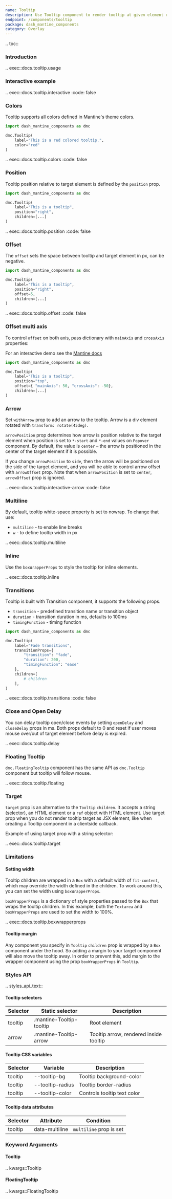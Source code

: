 ```yaml
---
name: Tooltip
description: Use Tooltip component to render tooltip at given element on mouse over or any other event
endpoint: /components/tooltip
package: dash_mantine_components
category: Overlay
---
```


.. toc::

### Introduction

.. exec::docs.tooltip.usage

### Interactive example

.. exec::docs.tooltip.interactive
    :code: false


### Colors

Tooltip supports all colors defined in Mantine's theme colors.

```python
import dash_mantine_components as dmc

dmc.Tooltip(
    label="This is a red colored tooltip.",
    color="red"
)
```

.. exec::docs.tooltip.colors
    :code: false



### Position

Tooltip position relative to target element is defined by the `position` prop.


```python
import dash_mantine_components as dmc

dmc.Tooltip(
    label="This is a tooltip",
    position="right",
    children=[...]
)
```

.. exec::docs.tooltip.position
    :code: false

### Offset
The `offset` sets the space between tooltip and target element in px, can be negative.


```python
import dash_mantine_components as dmc

dmc.Tooltip(
    label="This is a tooltip",
    position="right",
    offset=5,
    children=[...]
)
```
.. exec::docs.tooltip.offset
    :code: false

### Offset multi axis

To control `offset` on both axis, pass dictionary with `mainAxis` and `crossAxis` properties:

For an interactive demo see the [Mantine docs](https://mantine.dev/core/tooltip/#offset)

```python
import dash_mantine_components as dmc

dmc.Tooltip(
    label="This is a tooltip",
    position="top",
    offset={ "mainAxis": 50, "crossAxis": -50},
    children=[...]
)
```



### Arrow

Set `withArrow` prop to add an arrow to the tooltip. Arrow is a div element rotated with `transform: rotate(45deg)`.

`arrowPosition` prop determines how arrow is position relative to the target element when position is set to `*-start` 
and `*-end` values on `Popover` component. By default, the value is `center` – the arrow is positioned in the center of
the target element if it is possible.

If you change `arrowPosition` to `side`, then the arrow will be positioned on the side of the target element, and you
will be able to control arrow offset with `arrowOffset` prop. Note that when `arrowPosition` is set to `center`, 
`arrowOffset` prop is ignored.

.. exec::docs.tooltip.interactive-arrow
    :code: false


### Multiline

By default, tooltip white-space property is set to nowrap. To change that use:

* `multiline` - to enable line breaks
* `w` - to define tooltip width in px

.. exec::docs.tooltip.multiline

### Inline

Use the `boxWrapperProps` to style the tooltip for inline elements.

.. exec::docs.tooltip.inline



### Transitions

Tooltip is built with Transition component, it supports the following props.

* `transition` - predefined transition name or transition object
* `duration` - transition duration in ms, defaults to 100ms
* `timingFunction` - timing function

```python
import dash_mantine_components as dmc

dmc.Tooltip(
    label="Fade transitions",
    transitionProps={
        "transition": "fade", 
        "duration": 200,
        "timingFunction": "ease"
    },
    children=[
        # children
    ],
)
```

.. exec::docs.tooltip.transitions
    :code: false

### Close and Open Delay

You can delay tooltip open/close events by setting `openDelay` and `closeDelay` props in ms. Both props default to 0 
and reset if user moves mouse over/out of target element before delay is expired.

.. exec::docs.tooltip.delay

### Floating Tooltip

`dmc.FloatingTooltip` component has the same API as `dmc.Tooltip` component but tooltip will follow mouse.

.. exec::docs.tooltip.floating


### Target

`target` prop is an alternative to the `Tooltip` `children`. It accepts a string (selector), an HTML element or a `ref`
object with HTML element. Use target prop when you do not render tooltip target as JSX element, like when creating a Tooltip
component in a clientside callback.

Example of using target prop with a string selector:

.. exec::docs.tooltip.target


### Limitations
#### Setting width

Tooltip children are wrapped in a `Box` with a default width of `fit-content`, which may override the width defined in the children. To work around this, you can set the width using `boxWrapperProps`.

`boxWrapperProps` is a dictionary of style properties passed to the `Box` that wraps the tooltip children. In this example, both the `Textarea` and `boxWrapperProps` are used to set the width to 100%.

.. exec::docs.tooltip.boxwrapperprops

#### Tooltip margin

Any component you specify in `Tooltip` `children` prop is wrapped by a `Box` component under the hood. So adding a margin
to your target component will also move the tooltip away. In order to prevent this, add margin to the wrapper component
using the prop `boxWrapperProps` in `Tooltip`.



### Styles API

.. styles_api_text::

#### Tooltip selectors

| Selector | Static selector | Description |
|----------|----------------|-------------|
| tooltip  | .mantine-Tooltip-tooltip | Root element |
| arrow    | .mantine-Tooltip-arrow   | Tooltip arrow, rendered inside tooltip |

#### Tooltip CSS variables

| Selector | Variable | Description |
|----------|----------|-------------|
| tooltip  | --tooltip-bg | Tooltip background-color |
| tooltip  | --tooltip-radius | Tooltip border-radius |
| tooltip  | --tooltip-color | Controls tooltip text color |

#### Tooltip data attributes

| Selector | Attribute | Condition |
|----------|-----------|------------|
| tooltip  | data-multiline | `multiline` prop is set |


### Keyword Arguments

#### Tooltip

.. kwargs::Tooltip

#### FloatingTooltip

.. kwargs::FloatingTooltip

